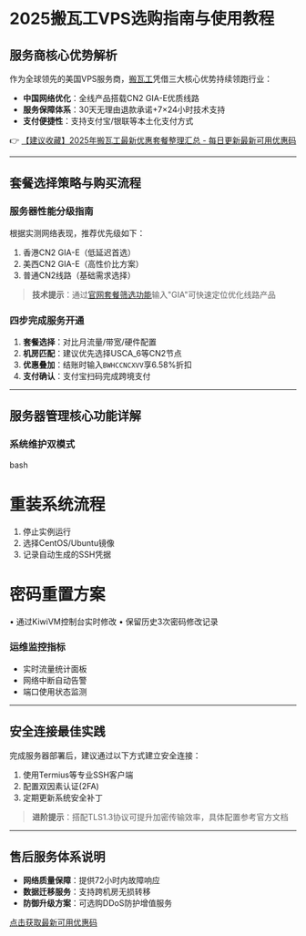 # 2025搬瓦工VPS选购指南与使用教程

## 服务商核心优势解析
作为全球领先的美国VPS服务商，[搬瓦工](https://bit.ly/banwagon)凭借三大核心优势持续领跑行业：
- **中国网络优化**：全线产品搭载CN2 GIA-E优质线路
- **服务保障体系**：30天无理由退款承诺+7×24小时技术支持
- **支付便捷性**：支持支付宝/银联等本土化支付方式

👉 [【建议收藏】2025年搬瓦工最新优惠套餐整理汇总 - 每日更新最新可用优惠码](https://bit.ly/banwagon)

---

## 套餐选择策略与购买流程

### 服务器性能分级指南
根据实测网络表现，推荐优先级如下：
1. 香港CN2 GIA-E（低延迟首选）
2. 美西CN2 GIA-E（高性价比方案）
3. 普通CN2线路（基础需求选择）

> **技术提示**：通过[官网套餐筛选功能](https://bit.ly/banwagon)输入"GIA"可快速定位优化线路产品

### 四步完成服务开通
1. **套餐选择**：对比月流量/带宽/硬件配置
2. **机房匹配**：建议优先选择USCA_6等CN2节点
3. **优惠叠加**：结账时输入`BWHCCNCXVV`享6.58%折扣
4. **支付确认**：支付宝扫码完成跨境支付

---

## 服务器管理核心功能详解

### 系统维护双模式
bash
# 重装系统流程
1. 停止实例运行
2. 选择CentOS/Ubuntu镜像
3. 记录自动生成的SSH凭据

# 密码重置方案
• 通过KiwiVM控制台实时修改
• 保留历史3次密码修改记录

### 运维监控指标
- 实时流量统计面板
- 网络中断自动告警
- 端口使用状态监测

---

## 安全连接最佳实践
完成服务器部署后，建议通过以下方式建立安全连接：
1. 使用Termius等专业SSH客户端
2. 配置双因素认证(2FA)
3. 定期更新系统安全补丁

> **进阶提示**：搭配TLS1.3协议可提升加密传输效率，具体配置参考官方文档

---

## 售后服务体系说明
- **网络质量保障**：提供72小时内故障响应
- **数据迁移服务**：支持跨机房无损转移
- **防御升级方案**：可选购DDoS防护增值服务

[点击获取最新可用优惠码](https://bit.ly/banwagon)